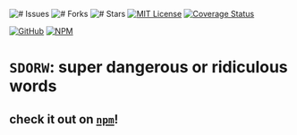 ![# Issues](https://img.shields.io/github/issues/noltron000/sdrow.svg)
![# Forks](https://img.shields.io/github/forks/noltron000/sdrow.svg)
![# Stars](https://img.shields.io/github/stars/noltron000/sdrow.svg)
[![MIT License](https://img.shields.io/badge/License-MIT-blue.svg)](https://opensource.org/licenses/MIT)
[![Coverage Status](https://coveralls.io/repos/github/noltron000/sdrow/badge.svg?branch=master)](https://coveralls.io/github/noltron000/sdrow?branch=master)

[![GitHub](https://img.shields.io/static/v1?style=social&logo=github&label=GitHub&message=fork)](https://github.com/noltron000/sdrow)
[![NPM](https://img.shields.io/static/v1?style=social&logo=npm&label=NPM&message=install)](https://www.npmjs.com/package/sdrow)

# `SDORW`: super dangerous or ridiculous words
## check it out on [`npm`](https://www.npmjs.com/package/sdrow)!
<!--
!THIS BLOCK HAS BEEN INVALIDATED!

## Features
1. `String.prototype.upperFirst( )` A function that uppercases the first character of string.
	- Example Input: `i want this capitalized.`
	- Expected Output: `I want this capitalized.`
1. `String.prototype.lowerFirst( )` A function that lowercases the first character of string.
	- Example Input: `I like lowercase`
	- Expected Output: `i like lowercase`
1. `String.prototype.upperWord( )` A function that uppercases the first letter of each word in a string.
	- Example Input: `I like caps.`
	- Expected Output: `I Like Caps.`
1. `String.prototype.upperWiggle( )` A function that uppercases every other letter.
	- Example Input: `I feel All wiggly.`
	- Expected Output: `I FeEl aLl wIgGlY.`
1. `String.prototype.removeSpaces( )` A function that removes all whitespace from a given string.
	- Example Input: `try to decode this!`
	- Expected Output: `trytodecodethis!`
1. `String.prototype.trimSpaces( )` A function that removes only the extra whitespace from a given string (example: `" a b " → "a b"`).
	- Example Input: `far out`
	- Expected Output: `far out`
1. `String.prototype.allCaps( )` A function that makes all characters uppercase. (this is the same as `.toUppercase()`).
	- Example Input: `i like to yell!!`
	- Expected Output: `I LIKE TO YELL!!`
1. `String.prototype.kababCase( )` A function that removes extra spaces and replaces spaces with the hyphen "-", and makes all characters lowercase.
	- Example Input: `What is kabab-case anyway`
	- Expected Output: `what-is-kabab-case-anyway`
1. `String.prototype.snakeCase( )` Removes extra space and replaces spaces with an underscore "\_", and makes all characters lowercase.
	- Example Input: `Snakes are Amazing`
	- Expected Output: `snakes_are_amazing`
1. `String.prototype.camelCase( )` Lowercases the first character of the first word. Then uppercases the first character of all other words, and removes all spaces.
	- Example Input: `CAMELS are a special sort of animal.`
	- Expected Output: `camelsAreASpecialSortOfAnimal`

See [Homework 1](https://github.com/Make-School-Courses/FEW-2.1-Writing-JavaScript-Libraries/blob/master/Assignments/assignment-1-string-lib.md)

## Usage
Just connect any of those functions to a string and see magic! Note, none of these functions take in a parameter. They are methods.

Example:
```js
let superString =
	'wow! this project is    soooooooooooo   cool. Just amazing.    '
console.log(superString.snakeCase())
```
--->
